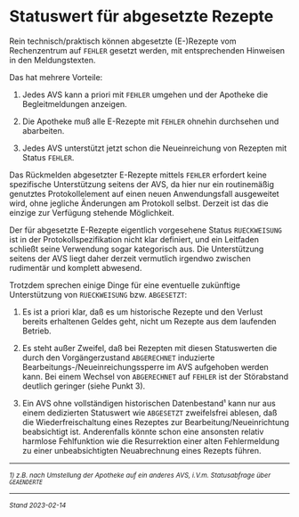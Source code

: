 # Statuswert für abgesetzte Rezepte 

Rein technisch/praktisch können abgesetzte (E-)Rezepte vom Rechenzentrum auf `FEHLER` gesetzt werden, mit entsprechenden Hinweisen in den Meldungstexten.

Das hat mehrere Vorteile:

1) Jedes AVS kann a priori mit `FEHLER` umgehen und der Apotheke die Begleitmeldungen anzeigen. 

2) Die Apotheke muß alle E-Rezepte mit `FEHLER` ohnehin durchsehen und abarbeiten. 

3) Jedes AVS unterstützt jetzt schon die Neueinreichung von Rezepten mit Status `FEHLER`.

Das Rückmelden abgesetzter E-Rezepte mittels `FEHLER` erfordert keine spezifische Unterstützung seitens der AVS, da hier nur ein routinemäßig genutztes Protokollelement auf einen neuen Anwendungsfall ausgeweitet wird, ohne jegliche Änderungen am Protokoll selbst. Derzeit ist das die einzige zur Verfügung stehende Möglichkeit.

Der für abgesetzte E-Rezepte eigentlich vorgesehene Status `RUECKWEISUNG` ist in der Protokollspezifikation nicht klar definiert, und ein Leitfaden schließt seine Verwendung sogar kategorisch aus. Die Unterstützung seitens der AVS liegt daher derzeit vermutlich irgendwo zwischen rudimentär und komplett abwesend.

Trotzdem sprechen einige Dinge für eine eventuelle zukünftige Unterstützung von `RUECKWEISUNG` bzw. `ABGESETZT`:

1) Es ist a priori klar, daß es um historische Rezepte und den Verlust bereits erhaltenen Geldes geht, nicht um Rezepte aus dem laufenden Betrieb.

2) Es steht außer Zweifel, daß bei Rezepten mit diesen Statuswerten die durch den Vorgängerzustand `ABGERECHNET` induzierte Bearbeitungs-/Neueinreichungssperre im AVS aufgehoben werden kann. Bei einem Wechsel von `ABGERECHNET` auf `FEHLER` ist der Störabstand deutlich geringer (siehe Punkt 3).

3) Ein AVS ohne vollständigen historischen Datenbestand¹ kann nur aus einem dedizierten Statuswert wie `ABGESETZT` zweifelsfrei ablesen, daß die Wiederfreischaltung eines Rezeptes zur Bearbeitung/Neueinrichtung beabsichtigt ist. Anderenfalls könnte schon eine ansonsten relativ harmlose Fehlfunktion wie die Resurrektion einer alten Fehlermeldung zu einer unbeabsichtigten Neuabrechnung eines Rezepts führen.

---
<sup>*1) z.B. nach Umstellung der Apotheke auf ein anderes AVS, i.V.m. Statusabfrage über `GEAENDERTE`*</sup>

---
<sup>*Stand 2023-02-14*</sup>
